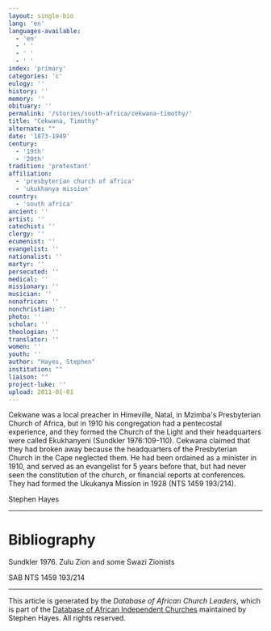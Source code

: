 ```yaml
---
layout: single-bio
lang: 'en'
languages-available:
  - 'en'
  - ' '
  - ' '
  - ' '
index: 'primary'
categories: 'c'
eulogy: ''
history: ''
memory: ''
obituary: ''
permalink: '/stories/south-africa/cekwana-timothy/'
title: "Cekwana, Timothy"
alternate: ""
date: '1873-1949'
century:
  - '19th'
  - '20th'
tradition: 'protestant'
affiliation:
  - 'presbyterian church of africa'
  - 'ukukhanya mission'
country:
  - 'south africa'
ancient: ''
artist: ''
catechist: ''
clergy: ''
ecumenist: ''
evangelist: ''
nationalist: ''
martyr: ''
persecuted: ''
medical: ''
missionary: ''
musician: ''
nonafrican: ''
nonchristian: ''
photo: ''
scholar: ''
theologian: ''
translator: ''
women: ''
youth: ''
author: "Hayes, Stephen"
institution: ""
liaison: ""
project-luke: ''
upload: 2011-01-01
---
```




Cekwane was a local preacher in Himeville, Natal, in Mzimba's
Presbyterian Church of Africa, but in 1910 his congregation had a
pentecostal experience, and they formed the Church of the Light
and their headquarters were called Ekukhanyeni (Sundkler
1976:109-110). Cekwana claimed that they had broken away because
the headquarters of the Presbyterian Church in the Cape neglected
them. He had been ordained as a minister in 1910, and served as
an evangelist for 5 years before that, but had never seen the
constitution of the church, or financial reports at conferences.
They had formed the Ukukanya Mission in 1928 (NTS 1459 193/214).

Stephen Hayes

---

# Bibliography

Sundkler 1976. Zulu Zion and some Swazi Zionists

SAB NTS 1459 193/214

---

This article is generated by the *Database of African Church
Leaders*, which is part of the [ Database of African Independent Churches](http://www.geocities.com/missionalia/aic.htm) maintained by Stephen Hayes. All rights reserved.